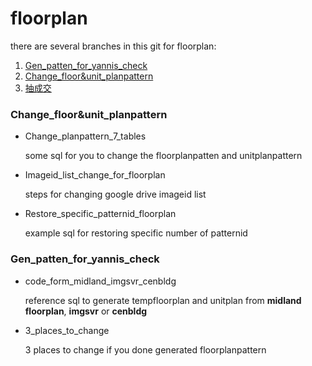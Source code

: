 # floorplan

there are several branches in this git for floorplan:

1. [Gen_patten_for_yannis_check](https://github.com/EasonNgan/floorplan/tree/Gen_patten_for_yannis_check)
2. [Change_floor&unit_planpattern](https://github.com/EasonNgan/floorplan/tree/Change_floor%26unit_planpattern)
3. [抽成交](https://github.com/EasonNgan/floorplan/tree/抽成交)

### Change_floor&unit_planpattern

- Change_planpattern_7_tables

  some sql for you to change the floorplanpatten and unitplanpattern

- Imageid_list_change_for_floorplan

  steps for changing google drive imageid list

- Restore_specific_patternid_floorplan

  example sql for restoring specific number of patternid

### Gen_patten_for_yannis_check

- code_form_midland_imgsvr_cenbldg

  reference sql to generate tempfloorplan and unitplan from **midland floorplan**, **imgsvr** or **cenbldg**

- 3_places_to_change

  3 places to change if you done generated floorplanpattern 
